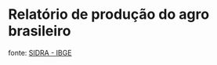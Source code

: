 # Relatório de produção do agro brasileiro
fonte: [SIDRA - IBGE](https://sidra.ibge.gov.br/pesquisa/lspa/tabelas)
